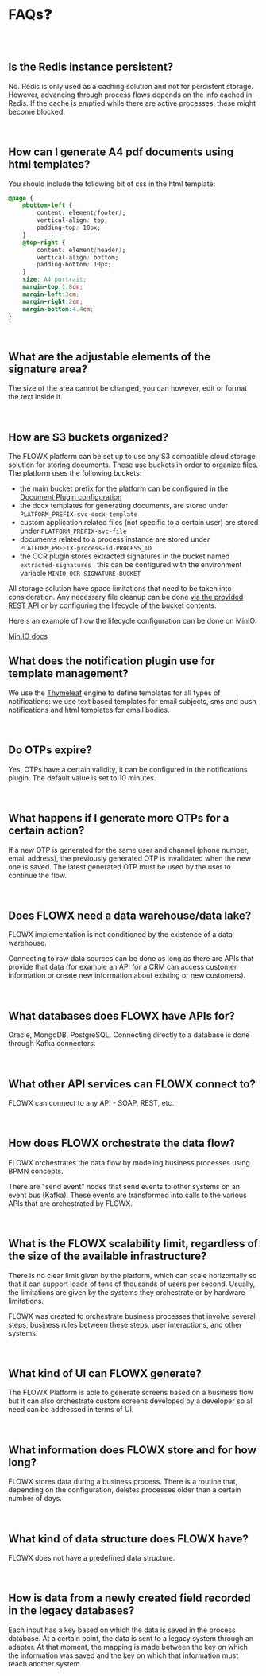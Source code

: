 # FAQs:question:

<br/>

## Is the Redis instance persistent?

No. Redis is only used as a caching solution and not for persistent storage. However, advancing through process flows depends on the info cached in Redis. If the cache is emptied while there are active processes, these might become blocked.

<br/>

## How can I generate A4 pdf documents using html templates?

You should include the following bit of css in the html template:

```css
@page {
    @bottom-left {
        content: element(footer);
        vertical-align: top;
        padding-top: 10px;
    }
    @top-right {
        content: element(header);
        vertical-align: bottom;
        padding-bottom: 10px;
    }
    size: A4 portrait;
    margin-top:1.8cm;
    margin-left:3cm;
    margin-right:2cm;
    margin-bottom:4.4cm;
}
```
<br/>

## What are the adjustable elements of the signature area?

The size of the area cannot be changed, you can however, edit or format the text inside it.

<br/>

## How are S3 buckets organized?

The FLOWX platform can be set up to use any S3 compatible cloud storage solution for storing documents. These use buckets in order to organize files. The platform uses the following buckets:

* the main bucket prefix for the platform can be configured in the [Document Plugin configuration](https://docs.flowx.ai/documents-plugin/prerequisites#54ac96e3-fbfc-45bc-b884-aa4683975d21)&#x20;
* the docx templates for generating documents, are stored under `PLATFORM_PREFIX-svc-docx-template`
* custom application related files (not specific to a certain user) are stored under `PLATFORM_PREFIX-svc-file`
* documents related to a process instance are stored under `PLATFORM_PREFIX-process-id-PROCESS_ID`
* the OCR plugin stores extracted signatures in the bucket named `extracted-signatures` , this can be configured with the environment variable `MINIO_OCR_SIGNATURE_BUCKET`

All storage solution have space limitations that need to be taken into consideration. Any necessary file cleanup can be done [via the provided REST API](https://docs.flowx.ai/documents-plugin/using-the-plugin/update-delete-document-files) or by configuring the lifecycle of the bucket contents.

Here's an example of how the lifecycle configuration can be done on MinIO:

[Min.IO docs](https://docs.min.io/docs/minio-bucket-lifecycle-guide.html)

## What does the notification plugin use for template management?

We use the [Thymeleaf](https://www.thymeleaf.org/) engine to define templates for all types of notifications: we use text based templates for email subjects, sms and push notifications and html templates for email bodies.

<br/>

## Do OTPs expire?

Yes, OTPs have a certain validity, it can be configured in the notifications plugin. The default value is set to 10 minutes.

<br/>

## What happens if I generate more OTPs for a certain action?

If a new OTP is generated for the same user and channel (phone number, email address), the previously generated OTP is invalidated when the new one is saved. The latest generated OTP must be used by the user to continue the flow.

<br/>

## Does FLOWX need a data warehouse/data lake?

FLOWX implementation is not conditioned by the existence of a data warehouse.

Connecting to raw data sources can be done as long as there are APIs that provide that data (for example an API for a CRM can access customer information or create new information about existing or new customers).

<br/>

## What databases does FLOWX have APIs for?

Oracle, MongoDB, PostgreSQL. Connecting directly to a database is done through Kafka connectors.

<br/>

## What other API services can FLOWX connect to?

FLOWX can connect to any API - SOAP, REST, etc.

<br/>

## How does FLOWX orchestrate the data flow?

FLOWX orchestrates the data flow by modeling business processes using BPMN concepts.&#x20;

There are "send event" nodes that send events to other systems on an event bus (Kafka). These events are transformed into calls to the various APIs that are orchestrated by FLOWX.

<br/>

## What is the FLOWX scalability limit, regardless of the size of the available infrastructure?

There is no clear limit given by the platform, which can scale horizontally so that it can support loads of tens of thousands of users per second. Usually, the limitations are given by the systems they orchestrate or by hardware limitations.

FLOWX was created to orchestrate business processes that involve several steps, business rules between these steps, user interactions, and other systems.

<br/>

## What kind of UI can FLOWX generate?

The FLOWX Platform is able to generate screens based on a business flow but it can also orchestrate custom screens developed by a developer so all need can be addressed in terms of UI.

<br/>

## What information does FLOWX store and for how long?

FLOWX stores data during a business process. There is a routine that, depending on the configuration, deletes processes older than a certain number of days.

<br/>

## What kind of data structure does FLOWX have?

FLOWX does not have a predefined data structure.

<br/>

## How is data from a newly created field recorded in the legacy databases?

Each input has a key based on which the data is saved in the process database.
At a certain point, the data is sent to a legacy system through an adapter. At that moment, the mapping is made between the key on which the information was saved and the key on which that information must reach another system.
